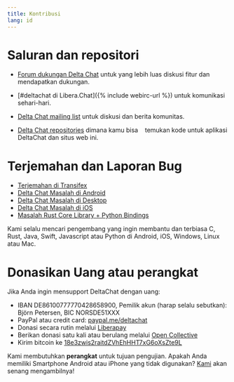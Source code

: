 ```yaml
---
title: Kontribusi
lang: id
---
```


# Saluran dan repositori

- [Forum dukungan Delta Chat](https://support.delta.chat) untuk yang lebih luas
diskusi fitur dan mendapatkan dukungan.

- [#deltachat di Libera.Chat]({% include webirc-url %}) untuk komunikasi sehari-hari.

- [Delta Chat mailing list](https://lists.codespeak.net/postorius/lists/delta.codespeak.net/) 
untuk diskusi dan berita komunitas.

- [Delta Chat repositories](https://github.com/deltachat/) dimana kamu bisa
   temukan kode untuk aplikasi DeltaChat dan situs web ini.

# Terjemahan dan Laporan Bug

- [Terjemahan di Transifex](https://www.transifex.com/delta-chat/public/)
- [Delta Chat Masalah di Android](https://github.com/deltachat/deltachat-android/issues)
- [Delta Chat Masalah di Desktop](https://github.com/deltachat/deltachat-desktop/issues)
- [Delta Chat Masalah di iOS](https://github.com/deltachat/deltachat-ios/issues)
- [Masalah Rust Core Library + Python Bindings](https://github.com/deltachat/deltachat-core-rust/issues)

Kami selalu mencari pengembang yang ingin membantu dan terbiasa
C, Rust, Java, Swift, Javascript atau Python di Android, iOS, Windows, Linux atau Mac.


# Donasikan Uang atau perangkat

Jika Anda ingin mensupport DeltaChat dengan uang:

- IBAN DE86100777770428658900, Pemilik akun (harap selalu sebutkan): Björn Petersen, BIC NORSDE51XXX
- PayPal atau credit card: [paypal.me/deltachat](https://paypal.me/deltachat/20)
- Donasi secara rutin melalui [Liberapay](https://liberapay.com/delta.chat/)
- Berikan donasi satu kali atau berulang melalui [Open Collective](https://opencollective.com/delta-chat/donate)
- Kirim bitcoin ke [18e3zwis2raitdZVhEhHHT7xG6oXsZte9L](bitcoin:18e3zwis2raitdZVhEhHHT7xG6oXsZte9L)

Kami membutuhkan **perangkat** untuk tujuan pengujian. Apakah Anda memiliki Smartphone Android atau iPhone yang tidak digunakan?
[Kami](imprint) akan senang mengambilnya!
